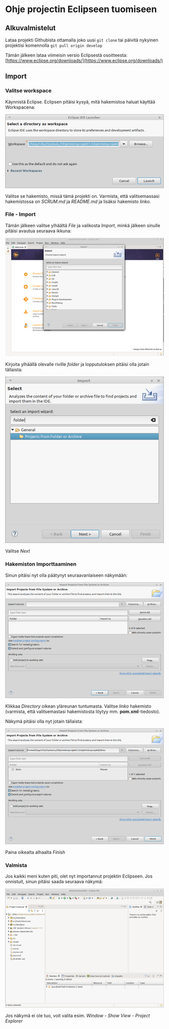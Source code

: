 # Ohje projectin Eclipseen tuomiseen

## Alkuvalmistelut

Lataa projekti Githubista ottamalla joko uusi `git clone` tai päivitä nykyinen projektisi komennolla `git pull origin develop`

Tämän jälkeen lataa viimeisin versio Eclipsestä osoitteesta: [https://www.eclipse.org/downloads/](https://www.eclipse.org/downloads/) 


## Import

### Valitse workspace

Käynnistä Eclipse. Eclipsen pitäisi kysyä, mitä hakemistoa haluat käyttää Workspacena:

![Workspace](Eclipse/workspace.png "Workspace")

Valitse se hakemisto, missä tämä projekti on. Varmista, että valitsemassasi hakemistossa on *SCRUM.md* ja *README.md* ja lisäksi hakemisto *linko*.

### File - Import

Tämän jälkeen valitse ylhäältä *File* ja valikosta *Import*, minkä jälkeen sinulle pitäisi avautua seuraava ikkuna: 

![Import](Eclipse/import.png "Import")

Kirjoita ylhäällä olevalle riville *folder* ja lopputuloksen pitäisi olla jotain tällaista: 

![Import folder](Eclipse/folder.png "Import folder")

Valitse *Next*

### Hakemiston Importtaaminen

Sinun pitäisi nyt olla päätynyt seuraavanlaiseen näkymään: 

![Select folder to import](Eclipse/select_source.png "Select folder to import")

Klikkaa *Directory* oikean yläreunan tuntumasta. Valitse *linko* hakemisto (varmista, että valitsemastasi hakemistosta löytyy mm. **pom.xml**-tiedosto). 

Näkymä pitäisi olla nyt jotain tällaista:

![Folder selected](Eclipse/source-ready.png "Folder selected")

Paina oikealta alhaalta *Finish*

### Valmista

Jos kaikki meni kuten piti, olet nyt importannut projektin Eclipseen. Jos onnistuit, sinun pitäisi saada seuraava näkymä:

![Import valmis](Eclipse/valmis.png "Import valmis")

Jos näkymä ei ole tuo, voit valita esim. *Window* - *Show View* - *Project Explorer*


